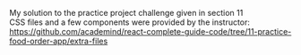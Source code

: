 My solution to the practice project challenge given in section 11  
CSS files and a few components were provided by the instructor: https://github.com/academind/react-complete-guide-code/tree/11-practice-food-order-app/extra-files
